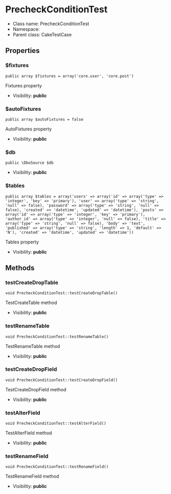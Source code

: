 PrecheckConditionTest
===============






* Class name: PrecheckConditionTest
* Namespace: 
* Parent class: CakeTestCase





Properties
----------


### $fixtures

    public array $fixtures = array('core.user', 'core.post')

Fixtures property



* Visibility: **public**


### $autoFixtures

    public array $autoFixtures = false

AutoFixtures property



* Visibility: **public**


### $db

    public \DboSource $db





* Visibility: **public**


### $tables

    public array $tables = array('users' => array('id' => array('type' => 'integer', 'key' => 'primary'), 'user' => array('type' => 'string', 'null' => false), 'password' => array('type' => 'string', 'null' => false), 'created' => 'datetime', 'updated' => 'datetime'), 'posts' => array('id' => array('type' => 'integer', 'key' => 'primary'), 'author_id' => array('type' => 'integer', 'null' => false), 'title' => array('type' => 'string', 'null' => false), 'body' => 'text', 'published' => array('type' => 'string', 'length' => 1, 'default' => 'N'), 'created' => 'datetime', 'updated' => 'datetime'))

Tables property



* Visibility: **public**


Methods
-------


### testCreateDropTable

    void PrecheckConditionTest::testCreateDropTable()

TestCreateTable method



* Visibility: **public**




### testRenameTable

    void PrecheckConditionTest::testRenameTable()

TestRenameTable method



* Visibility: **public**




### testCreateDropField

    void PrecheckConditionTest::testCreateDropField()

TestCreateDropField method



* Visibility: **public**




### testAlterField

    void PrecheckConditionTest::testAlterField()

TestAlterField method



* Visibility: **public**




### testRenameField

    void PrecheckConditionTest::testRenameField()

TestRenameField method



* Visibility: **public**



